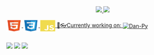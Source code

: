 <div align="center">
  <a href="https://github.com/Daniel-acFerraz">
  <img height="180em" src="https://github-readme-stats.vercel.app/api?username=Daniel-acFerraz&show_icons=true&theme=vision-friendly-dark&include_all_commits=true&count_private=true%22"/>
  <img height="180em" src="https://github-readme-stats.vercel.app/api/top-langs/?username=Daniel-acFerraz&layout=compact&langs_count=7&theme=vision-friendly-dark"/>
</div>

<div style="display: inline_block"><br>
  <img align="center" alt="Dan-HTML" height="30" width="40" src="https://raw.githubusercontent.com/devicons/devicon/master/icons/html5/html5-original.svg">
  <img align="center" alt="Dan-CSS" height="30" width="40" src="https://raw.githubusercontent.com/devicons/devicon/master/icons/css3/css3-original.svg">
  <img align="center" alt="Dan-Js" height="30" width="40" src="https://raw.githubusercontent.com/devicons/devicon/master/icons/javascript/javascript-plain.svg"> 
  🧠👓Currently working on: <img align="center" alt="Dan-Py" height="40" width="40" src="https://upload.wikimedia.org/wikipedia/commons/c/c3/Python-logo-notext.svg"> 
  
</div>
  


##

<div>
  <a href="https://instagram.com/danalbino_" target="_blank"><img src="https://img.shields.io/badge/-Instagram-%23E4405F?style=for-the-badge&logo=instagram&logoColor=white" target="_blank"></a>
  <a href = "mailto:daniel.albinocf@gmail.com"><img src="https://img.shields.io/badge/-Gmail-%23333?style=for-the-badge&logo=gmail&logoColor=white" target="_blank"></a>
  <a href="https://www.linkedin.com/in/daniel-ferraz-b85b62254/" target="_blank"><img src="https://img.shields.io/badge/-LinkedIn-%230077B5?style=for-the-badge&logo=linkedin&logoColor=white" target="_blank"></a> 
</div>
